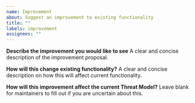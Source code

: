 ```yaml
---
name: Improvement
about: Suggest an improvement to existing functionality
title: ""
labels: improvement
assignees: ""
---
```


**Describe the improvement you would like to see**
A clear and concise description of the improvement proposal.

**How will this change existing functionality?**
A clear and concise description on how this will affect current functionality.

**How will this improvement affect the current Threat Model?**
Leave blank for maintainers to fill out if you are uncertain about this.
